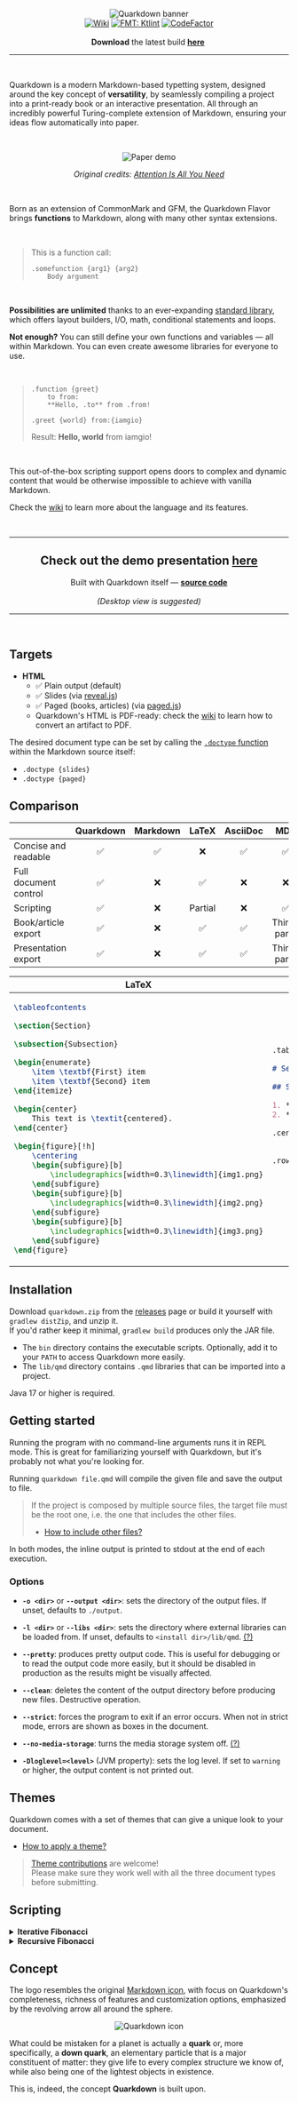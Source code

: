 <p align="center">
  <picture>
    <source media="(prefers-color-scheme: dark)" srcset="https://raw.githubusercontent.com/iamgio/quarkdown/project-files/images/tbanner-light.svg">
    <source media="(prefers-color-scheme: light)" srcset="https://raw.githubusercontent.com/iamgio/quarkdown/project-files/images/tbanner-dark.svg">
    <img alt="Quarkdown banner" src="https://github.com/user-attachments/assets/68dfb3bf-9466-44f3-b220-7067322c4887">
  </picture>
  <br>
  <a href="https://github.com/iamgio/quarkdown/wiki"><img alt="Wiki" src="https://img.shields.io/badge/wiki-read-darkcyan"></a>
  <a href="https://pinterest.github.io/ktlint"><img alt="FMT: Ktlint" src="https://img.shields.io/badge/fmt-ktlint-7f52ff?logo=kotlin&logoColor=f5f5f5"></a>
  <a href="https://www.codefactor.io/repository/github/iamgio/quarkdown"><img alt="CodeFactor" src="https://www.codefactor.io/repository/github/iamgio/quarkdown/badge/main"></a>
  <br>
  <br>
  <strong>Download</strong> the latest build <strong><a href="https://github.com/iamgio/quarkdown/releases">here</a></strong>&nbsp;
  <br>
  <hr>
</p>

&nbsp;

Quarkdown is a modern Markdown-based typetting system, designed around the key concept of **versatility**, by seamlessly compiling a project
into a print-ready book or an interactive presentation.
All through an incredibly powerful Turing-complete extension of Markdown, ensuring your ideas flow automatically into paper.

&nbsp;

<p align="center">
  <img src="https://raw.githubusercontent.com/iamgio/quarkdown/project-files/images/paged-demo.png" alt="Paper demo">
  <p align="center"><em>Original credits: <a href="https://arxiv.org/abs/1706.03762v7">Attention Is All You Need</a></em></p>
</p>

<br>

Born as an extension of CommonMark and GFM, the Quarkdown Flavor brings **functions** to Markdown, along with many other syntax extensions.

<br>

> This is a function call:
> ```
> .somefunction {arg1} {arg2}
>     Body argument
> ```

<br>

**Possibilities are unlimited** thanks to an ever-expanding [standard library](stdlib/src/main/kotlin/eu/iamgio/quarkdown/stdlib),
which offers layout builders, I/O, math, conditional statements and loops.

**Not enough?** You can still define your own functions and variables — all within Markdown.
You can even create awesome libraries for everyone to use.

<br>

> ```
> .function {greet}
>     to from:
>     **Hello, .to** from .from!
>
> .greet {world} from:{iamgio}
> ```
> Result: **Hello, world** from iamgio!

<br>

This out-of-the-box scripting support opens doors to complex and dynamic content that would be otherwise impossible
to achieve with vanilla Markdown.

Check the [wiki](https://github.com/iamgio/quarkdown/wiki) to learn more about the language and its features.

&nbsp;

---

<h2 align="center">Check out the demo presentation <a href="https://iamgio.eu/quarkdown/demo" target="_blank">here</a></h3>
<p align="center">
Built with Quarkdown itself — <a href="demo/demo.qmd" target="_blank"><strong>source code</strong></a>
<br><br>
<em>(Desktop view is suggested)</em>
</p>

---

&nbsp;

## Targets

- **HTML**
  - :white_check_mark: Plain output (default)
  - :white_check_mark: Slides (via [reveal.js](https://revealjs.com))
  - :white_check_mark: Paged (books, articles) (via [paged.js](https://pagedjs.org))
  - Quarkdown's HTML is PDF-ready: check the [wiki](https://github.com/iamgio/quarkdown/wiki/pdf-export)
    to learn how to convert an artifact to PDF.

The desired document type can be set by calling the [`.doctype` function](https://github.com/iamgio/quarkdown/wiki/document-metadata) within the Markdown source itself:
- `.doctype {slides}`
- `.doctype {paged}`

## Comparison

|                       |     Quarkdown      |      Markdown      |       LaTeX        |      AsciiDoc      |        MDX         |
|-----------------------|:------------------:|:------------------:|:------------------:|:------------------:|:------------------:|
| Concise and readable  | :white_check_mark: | :white_check_mark: |        :x:         | :white_check_mark: | :white_check_mark: |
| Full document control | :white_check_mark: |        :x:         | :white_check_mark: |        :x:         |        :x:         |
| Scripting             | :white_check_mark: |        :x:         |      Partial       |        :x:         | :white_check_mark: |
| Book/article export   | :white_check_mark: |        :x:         | :white_check_mark: | :white_check_mark: |    Third-party     |
| Presentation export   | :white_check_mark: |        :x:         | :white_check_mark: | :white_check_mark: |    Third-party     |

<table>
  <thead>
    <tr>
      <th>LaTeX</th>
      <th>Quarkdown</th>
    </tr>
  </thead>
  <tbody>
    <tr>
      <td>

```latex
\tableofcontents

\section{Section}

\subsection{Subsection}

\begin{enumerate}
    \item \textbf{First} item
    \item \textbf{Second} item
\end{itemize}

\begin{center}
    This text is \textit{centered}.
\end{center}

\begin{figure}[!h]
    \centering
    \begin{subfigure}[b]
        \includegraphics[width=0.3\linewidth]{img1.png}
    \end{subfigure}
    \begin{subfigure}[b]
        \includegraphics[width=0.3\linewidth]{img2.png}
    \end{subfigure}
    \begin{subfigure}[b]
        \includegraphics[width=0.3\linewidth]{img3.png}
    \end{subfigure}
\end{figure}
```

</td>
<td>

```markdown
.tableofcontents

# Section

## Subsection

1. **First** item
2. **Second** item

.center
    This text is _centered_.

.row alignment:{spacebetween}
    ![Image 1](img1.png)

    ![Image 2](img2.png)
    
    ![Image 3](img3.png)
```

</td>
</tr>
</tbody>
</table>

## Installation

Download `quarkdown.zip` from the [releases](https://github.com/iamgio/quarkdown/releases) page or build it yourself with `gradlew distZip`, and unzip it.    
If you'd rather keep it minimal, `gradlew build` produces only the JAR file.

- The `bin` directory contains the executable scripts. Optionally, add it to your `PATH` to access Quarkdown more easily.
- The `lib/qmd` directory contains `.qmd` libraries that can be imported into a project.

Java 17 or higher is required.

## Getting started

Running the program with no command-line arguments runs it in REPL mode. This is great for familiarizing yourself with Quarkdown, but it's probably not what you're looking for.

Running `quarkdown file.qmd` will compile the given file and save the output to file.

> If the project is composed by multiple source files, the target file must be the root one, i.e. the one that includes the other files.
>
> - [How to include other files?](https://github.com/iamgio/quarkdown/wiki/including-other-quarkdown-files)

In both modes, the inline output is printed to stdout at the end of each execution.

### Options

- **`-o <dir>`** or **`--output <dir>`**: sets the directory of the output files. If unset, defaults to `./output`.

- **`-l <dir>`** or **`--libs <dir>`**: sets the directory where external libraries can be loaded from. If unset, defaults to `<install dir>/lib/qmd`. [(?)](https://github.com/iamgio/quarkdown/wiki/importing-external-libraries)

- **`--pretty`**: produces pretty output code. This is useful for debugging or to read the output code more easily,
  but it should be disabled in production as the results might be visually affected.

- **`--clean`**: deletes the content of the output directory before producing new files. Destructive operation.

- **`--strict`**: forces the program to exit if an error occurs. When not in strict mode, errors are shown as boxes in the document.

- **`--no-media-storage`**: turns the media storage system off. [(?)](https://github.com/iamgio/quarkdown/wiki/media-storage)

- **`-Dloglevel=<level>`** (JVM property): sets the log level. If set to `warning` or higher, the output content is not printed out.

## Themes

Quarkdown comes with a set of themes that can give a unique look to your document.

- [How to apply a theme?](https://github.com/iamgio/quarkdown/wiki/themes)

> [Theme contributions](core/src/main/resources/render/theme) are welcome!  
> Please make sure they work well with all the three document types before submitting.

## Scripting

<details>
<summary><strong>Iterative Fibonacci</strong></summary>

```
.var {t1} {0}
.var {t2} {1}

.table
    .foreach {0..8}
        n:
        | $ F_{.n} $ |
        |:----------:|
        |    .t1     |
        .var {tmp} {.sum {.t1} {.t2}}
        .var {t1} {.t2}
        .var {t2} {.tmp}
```

| $F_0$ | $F_1$ | $F_2$ | $F_3$ | $F_4$ | $F_5$ | $F_6$ | $F_7$ | $F_8$ |
|:-----:|:-----:|:-----:|:-----:|:-----:|:-----:|:-----:|:-----:|:-----:|
|   0   |   1   |   1   |   2   |   3   |   5   |   8   |  13   |  21   |

</details>

<details>
<summary><strong>Recursive Fibonacci</strong></summary>

> The recursive approach is significantly slower than the iterative one.

```
.function {fib}
    n:
    .if { .islower {.n} than:{2} }
        .n
    .ifnot { .islower {.n} than:{2} }
        .sum {
            .fib { .subtract {.n} {1} }
        } {
            .fib { .subtract {.n} {2} }
        }
  
.table
    .foreach {0..8}
        | $ F_{.1} $ |
        |:----------:|
        | .fib {.1}  |
```

| $F_0$ | $F_1$ | $F_2$ | $F_3$ | $F_4$ | $F_5$ | $F_6$ | $F_7$ | $F_8$ |
|:-----:|:-----:|:-----:|:-----:|:-----:|:-----:|:-----:|:-----:|:-----:|
|   0   |   1   |   1   |   2   |   3   |   5   |   8   |  13   |  21   |

</details>


## Concept

The logo resembles the original [Markdown icon](https://github.com/dcurtis/markdown-mark), with focus on Quarkdown's completeness,
richness of features and customization options, emphasized by the revolving arrow all around the sphere.

<p align="center">
  <picture>
    <source media="(prefers-color-scheme: dark)" srcset="https://raw.githubusercontent.com/iamgio/quarkdown/project-files/images/ticon-light.svg">
    <source media="(prefers-color-scheme: light)" srcset="https://raw.githubusercontent.com/iamgio/quarkdown/project-files/images/ticon-dark.svg">
    <img alt="Quarkdown icon" src="https://raw.githubusercontent.com/iamgio/quarkdown/project-files/images/ticon-dark.svg">
  </picture>
</p>

What could be mistaken for a planet is actually a **quark** or, more specifically, a **down quark**,
an elementary particle that is a major constituent of matter: they give life to every complex structure we know of,
while also being one of the lightest objects in existence.

This is, indeed, the concept **Quarkdown** is built upon. 